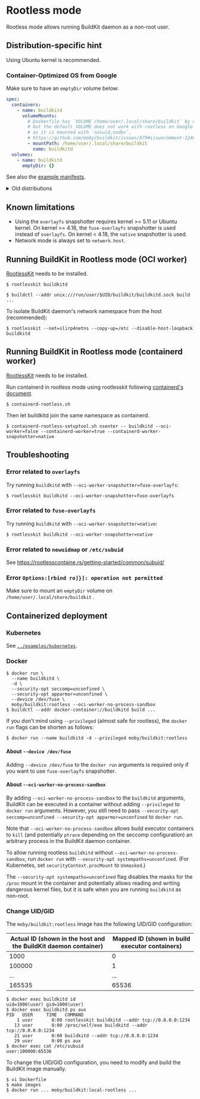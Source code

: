 # Rootless mode

Rootless mode allows running BuildKit daemon as a non-root user.

## Distribution-specific hint
Using Ubuntu kernel is recommended.
### Container-Optimized OS from Google
Make sure to have an `emptyDir` volume below:
```yaml
spec:
  containers:
    - name: buildkitd
      volumeMounts:
        # Dockerfile has `VOLUME /home/user/.local/share/buildkit` by default too,
        # but the default VOLUME does not work with rootless on Google's Container-Optimized OS
        # as it is mounted with `nosuid,nodev`.
        # https://github.com/moby/buildkit/issues/879#issuecomment-1240347038
        - mountPath: /home/user/.local/share/buildkit
          name: buildkitd
  volumes:
    - name: buildkitd
      emptyDir: {}
```

See also the [example manifests](#Kubernetes).

<details>
<summary>Old distributions</summary>

<p>

### Debian GNU/Linux 10
Add `kernel.unprivileged_userns_clone=1` to `/etc/sysctl.conf` (or `/etc/sysctl.d`) and run `sudo sysctl -p`.
This step is not needed for Debian GNU/Linux 11 and later.

### RHEL/CentOS 7
Add `user.max_user_namespaces=28633` to `/etc/sysctl.conf` (or `/etc/sysctl.d`) and run `sudo sysctl -p`.
This step is not needed for RHEL/CentOS 8 and later.

### Fedora, before kernel 5.13
You may have to disable SELinux, or run BuildKit with `--oci-worker-snapshotter=fuse-overlayfs`.

</p>
</details>

## Known limitations
* Using the `overlayfs` snapshotter requires kernel >= 5.11 or Ubuntu kernel.
  On kernel >= 4.18, the `fuse-overlayfs` snapshotter is used instead of `overlayfs`.
  On kernel < 4.18, the `native` snapshotter is used.
* Network mode is always set to `network.host`.

## Running BuildKit in Rootless mode (OCI worker)

[RootlessKit](https://github.com/rootless-containers/rootlesskit/) needs to be installed.

```console
$ rootlesskit buildkitd
```

```console
$ buildctl --addr unix:///run/user/$UID/buildkit/buildkitd.sock build ...
```

To isolate BuildKit daemon's network namespace from the host (recommended):
```console
$ rootlesskit --net=slirp4netns --copy-up=/etc --disable-host-loopback buildkitd
```

## Running BuildKit in Rootless mode (containerd worker)

[RootlessKit](https://github.com/rootless-containers/rootlesskit/) needs to be installed.

Run containerd in rootless mode using rootlesskit following [containerd's document](https://github.com/containerd/containerd/blob/main/docs/rootless.md).

```
$ containerd-rootless.sh
```

Then let buildkitd join the same namespace as containerd.

```
$ containerd-rootless-setuptool.sh nsenter -- buildkitd --oci-worker=false --containerd-worker=true --containerd-worker-snapshotter=native
```

## Troubleshooting

### Error related to `overlayfs`
Try running `buildkitd` with `--oci-worker-snapshotter=fuse-overlayfs`:

```console
$ rootlesskit buildkitd --oci-worker-snapshotter=fuse-overlayfs
```

### Error related to `fuse-overlayfs`
Try running `buildkitd` with `--oci-worker-snapshotter=native`:

```console
$ rootlesskit buildkitd --oci-worker-snapshotter=native
```

### Error related to `newuidmap` or `/etc/subuid`
See https://rootlesscontaine.rs/getting-started/common/subuid/

### Error `Options:[rbind ro]}]: operation not permitted`
Make sure to mount an `emptyDir` volume on `/home/user/.local/share/buildkit` .

## Containerized deployment

### Kubernetes
See [`../examples/kubernetes`](../examples/kubernetes).

### Docker

```console
$ docker run \
  --name buildkitd \
  -d \
  --security-opt seccomp=unconfined \
  --security-opt apparmor=unconfined \
  --device /dev/fuse \
  moby/buildkit:rootless --oci-worker-no-process-sandbox
$ buildctl --addr docker-container://buildkitd build ...
```

If you don't mind using `--privileged` (almost safe for rootless), the `docker run` flags can be shorten as follows:

```console
$ docker run --name buildkitd -d --privileged moby/buildkit:rootless
```

#### About `--device /dev/fuse`
Adding `--device /dev/fuse` to the `docker run` arguments is required only if you want to use `fuse-overlayfs` snapshotter.

#### About `--oci-worker-no-process-sandbox`

By adding `--oci-worker-no-process-sandbox` to the `buildkitd` arguments, BuildKit can be executed in a container without adding `--privileged` to `docker run` arguments.
However, you still need to pass `--security-opt seccomp=unconfined --security-opt apparmor=unconfined` to `docker run`.

Note that `--oci-worker-no-process-sandbox` allows build executor containers to `kill` (and potentially `ptrace` depending on the seccomp configuration) an arbitrary process in the BuildKit daemon container.

To allow running rootless `buildkitd` without `--oci-worker-no-process-sandbox`, run `docker run` with `--security-opt systempaths=unconfined`. (For Kubernetes, set `securityContext.procMount` to `Unmasked`.)

The `--security-opt systempaths=unconfined` flag disables the masks for the `/proc` mount in the container and potentially allows reading and writing dangerous kernel files, but it is safe when you are running `buildkitd` as non-root.

### Change UID/GID

The `moby/buildkit:rootless` image has the following UID/GID configuration:

Actual ID (shown in the host and the BuildKit daemon container)| Mapped ID (shown in build executor containers)
----------|----------
1000      | 0
100000    | 1
...       | ...
165535    | 65536

```
$ docker exec buildkitd id
uid=1000(user) gid=1000(user)
$ docker exec buildkitd ps aux
PID   USER     TIME   COMMAND
    1 user       0:00 rootlesskit buildkitd --addr tcp://0.0.0.0:1234
   13 user       0:00 /proc/self/exe buildkitd --addr tcp://0.0.0.0:1234
   21 user       0:00 buildkitd --addr tcp://0.0.0.0:1234
   29 user       0:00 ps aux
$ docker exec cat /etc/subuid
user:100000:65536
```

To change the UID/GID configuration, you need to modify and build the BuildKit image manually.
```
$ vi Dockerfile
$ make images
$ docker run ... moby/buildkit:local-rootless ...
```

